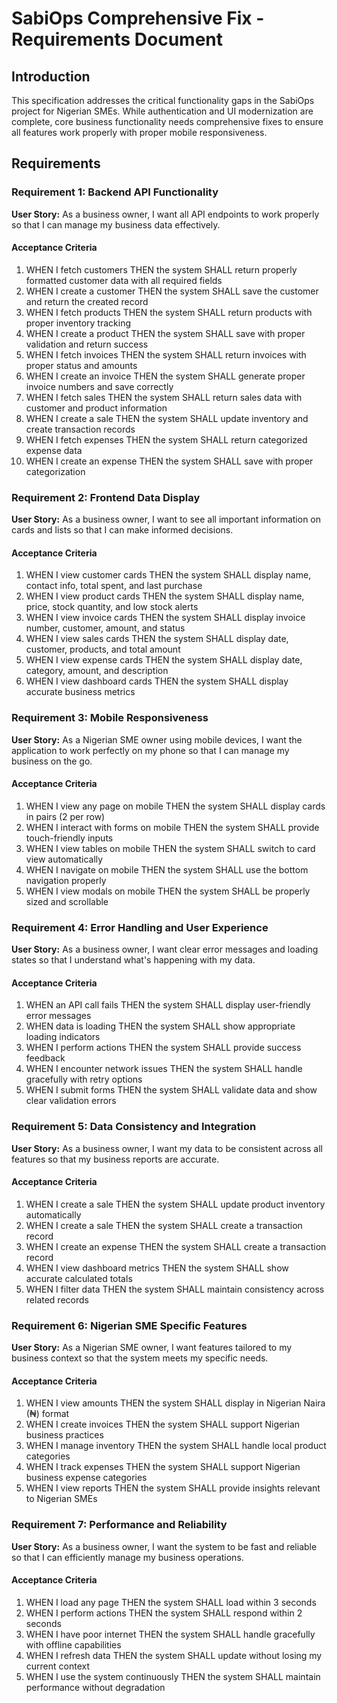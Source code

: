 # SabiOps Comprehensive Fix - Requirements Document

## Introduction

This specification addresses the critical functionality gaps in the SabiOps project for Nigerian SMEs. While authentication and UI modernization are complete, core business functionality needs comprehensive fixes to ensure all features work properly with proper mobile responsiveness.

## Requirements

### Requirement 1: Backend API Functionality

**User Story:** As a business owner, I want all API endpoints to work properly so that I can manage my business data effectively.

#### Acceptance Criteria

1. WHEN I fetch customers THEN the system SHALL return properly formatted customer data with all required fields
2. WHEN I create a customer THEN the system SHALL save the customer and return the created record
3. WHEN I fetch products THEN the system SHALL return products with proper inventory tracking
4. WHEN I create a product THEN the system SHALL save with proper validation and return success
5. WHEN I fetch invoices THEN the system SHALL return invoices with proper status and amounts
6. WHEN I create an invoice THEN the system SHALL generate proper invoice numbers and save correctly
7. WHEN I fetch sales THEN the system SHALL return sales data with customer and product information
8. WHEN I create a sale THEN the system SHALL update inventory and create transaction records
9. WHEN I fetch expenses THEN the system SHALL return categorized expense data
10. WHEN I create an expense THEN the system SHALL save with proper categorization

### Requirement 2: Frontend Data Display

**User Story:** As a business owner, I want to see all important information on cards and lists so that I can make informed decisions.

#### Acceptance Criteria

1. WHEN I view customer cards THEN the system SHALL display name, contact info, total spent, and last purchase
2. WHEN I view product cards THEN the system SHALL display name, price, stock quantity, and low stock alerts
3. WHEN I view invoice cards THEN the system SHALL display invoice number, customer, amount, and status
4. WHEN I view sales cards THEN the system SHALL display date, customer, products, and total amount
5. WHEN I view expense cards THEN the system SHALL display date, category, amount, and description
6. WHEN I view dashboard cards THEN the system SHALL display accurate business metrics

### Requirement 3: Mobile Responsiveness

**User Story:** As a Nigerian SME owner using mobile devices, I want the application to work perfectly on my phone so that I can manage my business on the go.

#### Acceptance Criteria

1. WHEN I view any page on mobile THEN the system SHALL display cards in pairs (2 per row)
2. WHEN I interact with forms on mobile THEN the system SHALL provide touch-friendly inputs
3. WHEN I view tables on mobile THEN the system SHALL switch to card view automatically
4. WHEN I navigate on mobile THEN the system SHALL use the bottom navigation properly
5. WHEN I view modals on mobile THEN the system SHALL be properly sized and scrollable

### Requirement 4: Error Handling and User Experience

**User Story:** As a business owner, I want clear error messages and loading states so that I understand what's happening with my data.

#### Acceptance Criteria

1. WHEN an API call fails THEN the system SHALL display user-friendly error messages
2. WHEN data is loading THEN the system SHALL show appropriate loading indicators
3. WHEN I perform actions THEN the system SHALL provide success feedback
4. WHEN I encounter network issues THEN the system SHALL handle gracefully with retry options
5. WHEN I submit forms THEN the system SHALL validate data and show clear validation errors

### Requirement 5: Data Consistency and Integration

**User Story:** As a business owner, I want my data to be consistent across all features so that my business reports are accurate.

#### Acceptance Criteria

1. WHEN I create a sale THEN the system SHALL update product inventory automatically
2. WHEN I create a sale THEN the system SHALL create a transaction record
3. WHEN I create an expense THEN the system SHALL create a transaction record
4. WHEN I view dashboard metrics THEN the system SHALL show accurate calculated totals
5. WHEN I filter data THEN the system SHALL maintain consistency across related records

### Requirement 6: Nigerian SME Specific Features

**User Story:** As a Nigerian SME owner, I want features tailored to my business context so that the system meets my specific needs.

#### Acceptance Criteria

1. WHEN I view amounts THEN the system SHALL display in Nigerian Naira (₦) format
2. WHEN I create invoices THEN the system SHALL support Nigerian business practices
3. WHEN I manage inventory THEN the system SHALL handle local product categories
4. WHEN I track expenses THEN the system SHALL support Nigerian business expense categories
5. WHEN I view reports THEN the system SHALL provide insights relevant to Nigerian SMEs

### Requirement 7: Performance and Reliability

**User Story:** As a business owner, I want the system to be fast and reliable so that I can efficiently manage my business operations.

#### Acceptance Criteria

1. WHEN I load any page THEN the system SHALL load within 3 seconds
2. WHEN I perform actions THEN the system SHALL respond within 2 seconds
3. WHEN I have poor internet THEN the system SHALL handle gracefully with offline capabilities
4. WHEN I refresh data THEN the system SHALL update without losing my current context
5. WHEN I use the system continuously THEN the system SHALL maintain performance without degradation